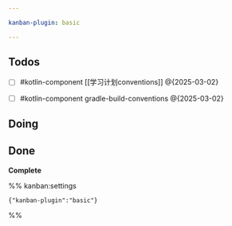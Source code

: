 ```yaml
---

kanban-plugin: basic

---
```


## Todos

- [ ] #kotlin-component [[学习计划conventions]] @{2025-03-02}
- [ ] #kotlin-component  gradle-build-conventions @{2025-03-02}


## Doing



## Done

**Complete**




%% kanban:settings
```
{"kanban-plugin":"basic"}
```
%%